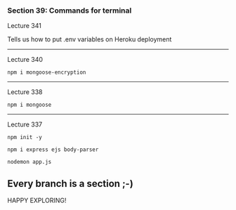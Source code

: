 ### Section 39: Commands for terminal

Lecture 341

Tells us how to put .env variables on Heroku deployment

---

Lecture 340

`npm i mongoose-encryption`

---

Lecture 338

`npm i mongoose`

---

Lecture 337

`npm init -y`

`npm i express ejs body-parser`

`nodemon app.js`

## Every branch is a section ;-)


HAPPY EXPLORING!